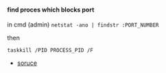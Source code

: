 
#### find proces which blocks port 
in cmd (admin)
`netstat -ano | findstr :PORT_NUMBER`

then 

`taskkill /PID PROCESS_PID /F`
- [soruce](https://stackoverflow.com/questions/39632667/how-do-i-kill-the-process-currently-using-a-port-on-localhost-in-windows)